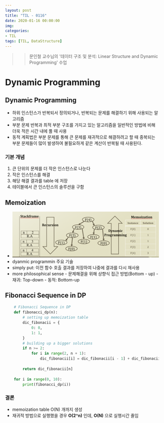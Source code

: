 ```yaml
---
layout: post
title: "TIL - 0116"
date: 2020-01-16 00:00:00
img:
categories:
- TIL
tags: [TIL, DataStructure]
---
```


>> 문인철 교수님의 '데이터 구조 및 분석: Linear Structure and Dynamic Programming' 수업

# Dynamic Programming

## Dynamic Programming

- 하위 인스턴스가 반복되서 정의되거나,  반복되는 문제를 해결하기 위해 사용되는 알고리즘
- 부분 문제 반복과 최적 부분 구조를 가지고 있는 알고리즘을 일반적인 방법에 비해 더욱 적은 시간 내에 풀 때 사용
- 동적 계획법은 부분 문제를 통해 큰 문제를 재귀적으로 해결하려고 할 때 중복되는 부분 문제들이 많이 발생하여 불필요하게 같은 계산이 반복될 때 사용된다.

### 기본 개념

1. 큰 단위의 문제를 더 작은 인스턴스로  나눈다
2. 작은 인스턴스를 해결
3. 해당 해결 결과를 table  에 저장
4. 테이블에서 큰 인스턴스의 솔루션을 구함 

## Memoization

- ![200116](/assets/post_img/20200116-1.png)
- dyanmic programmin 주요 기술
- simply put: 이전 함수 호출 결과를 저장하여 나중에 결과를 다시 재사용
- more philosophical sense
        - 문제해결을 위해 상향식 접근 방법(Bottom - up)
        - 재귀: Top-down
        - 동적: Bottom-up

## Fibonacci Sequence in DP

```python
    # Fibonacci Sequence in DP
    def fibonacci_dp(n):
        # setting up memoization table 
        dic_fibonacii = {
            0: 0,
            1: 1,
        }
        # building up a bigger solutions
        if n >= 2:
            for i in range(2, n + 1):
                dic_fibonacii[i] = dic_fibonacii[i - 1] + dic_fibonacii[i - 2]
        
        return dic_fibonacii[n]
    
    for i in range(0, 10):
        print(fibonacci_dp(i))
```

### 결론

- memoization table O(N) 개까지 생성
- 재귀적 방법으로 실행했을 경우 **O(2^n)** 인데, **O(N)** 으로 실행시간 줄임

